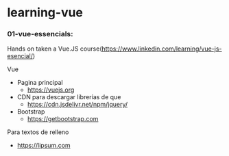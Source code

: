 # learning-vue

### 01-vue-essencials: 

Hands on taken a Vue.JS course(https://www.linkedin.com/learning/vue-js-esencial/)

Vue

- Pagina principal
    - https://vuejs.org
- CDN para descargar librerías de que
    - https://cdn.jsdelivr.net/npm/jquery/
- Bootstrap
    - https://getbootstrap.com


Para textos de relleno
- https://lipsum.com
